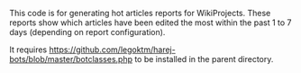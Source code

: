 This code is for generating hot articles reports for WikiProjects. These reports show which articles have been edited the most within the past 1 to 7 days (depending on report configuration).

It requires https://github.com/legoktm/harej-bots/blob/master/botclasses.php to be installed in the parent directory.
